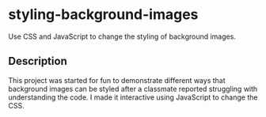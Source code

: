 # styling-background-images

Use CSS and JavaScript to change the styling of background images.

## Description

This project was started for fun to demonstrate different ways that 
background images can be styled after a classmate reported struggling 
with understanding the code. I made it interactive using JavaScript 
to change the CSS.

